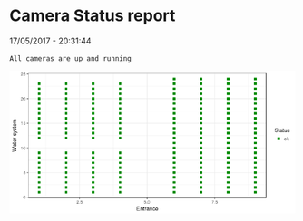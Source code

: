 Camera Status report
================
17/05/2017 - 20:31:44

    All cameras are up and running

![](camreport_files/figure-markdown_github/unnamed-chunk-2-1.png)
